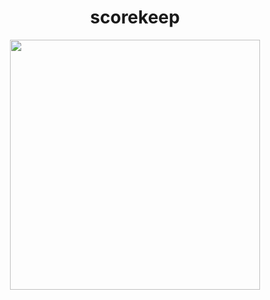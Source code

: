 <h1 align="center">scorekeep</h1>

<div align="center">
  <img height="400" src="https://i.imgur.com/ZD72M06.jpg" />
</div>
